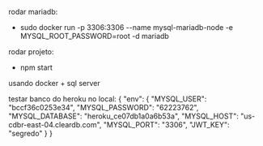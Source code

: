 rodar mariadb:
- sudo docker run -p 3306:3306 --name mysql-mariadb-node -e MYSQL_ROOT_PASSWORD=root -d mariadb

rodar projeto: 
- npm start

usando docker + sql server

testar banco do heroku no local:
{
    "env": {
        "MYSQL_USER": "bccf36c0253e34",
        "MYSQL_PASSWORD": "62223762",
        "MYSQL_DATABASE": "heroku_ce07db1a0a6b53a",
        "MYSQL_HOST": "us-cdbr-east-04.cleardb.com",
        "MYSQL_PORT": "3306",
        "JWT_KEY": "segredo"
    }
}